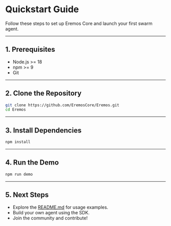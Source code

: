 # Quickstart Guide

Follow these steps to set up Eremos Core and launch your first swarm agent.

---

## 1. Prerequisites

- Node.js >= 18
- npm >= 9
- Git

---

## 2. Clone the Repository

```sh
git clone https://github.com/EremosCore/Eremos.git
cd Eremos
```

---

## 3. Install Dependencies

```sh
npm install
```

---

## 4. Run the Demo

```sh
npm run demo
```

---

## 5. Next Steps

- Explore the [README.md](../README.md) for usage examples.
- Build your own agent using the SDK.
- Join the community and contribute!
